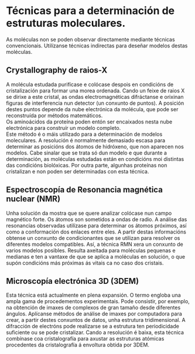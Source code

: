 # Técnicas para a determinación de estruturas moleculares.

As moléculas non se poden observar directamente mediante técnicas convencionais. Utilízanse técnicas indirectas para deseñar modelos destas moléculas.

## Crystallography de raios-X
A molécula estudada purifícase e colócase despois en condicións de cristalización para formar una morea ordenada. Cando un feixe de raios X se dirixe a este cristal, as ondas electromagnéticas difráctanse e orixinan figuras de interferencia nun detector (un conxunto de puntos). A posición destes puntos depende da nube electrónica da molécula, que pode ser reconstruída por métodos matemáticos.  
Os aminoácidos da proteína poden entón ser encaixados nesta nube electrónica para construír un modelo completo.  
Este método é o máis utilizado para a determinación de modelos moleculares. A resolución é normalmente demasiado escasa para determinar as posicións dos átomos de hidróxeno, que non aparecen  nos modelos. Cabe sinalar que se trata só dun modelo e que durante a determinación, as moléculas estudadas están en condicións moi distintas das condicións biolóxicas. Por outra parte, algunhas proteínas non cristalizan e non poden ser determinadas con esta técnica.

## Espectroscopía de Resonancia magnética nuclear (NMR)
Unha solución da mostra que se quere analizar colócase nun campo magnético forte. Os átomos son sometidos a ondas de radio. A análise das resonancias observadas utilízase para determinar os átomos próximos, así como a conformación dos enlaces entre eles. A partir destas informacións obtense un conxunto de condicionantes que se utilizan para resolver os diferentes modelos compatibles. Así, a técnica RMN xera un conxunto de varios modelos posibles. Resulta axeitada para moléculas pequenas e medianas e ten a vantaxe de que se aplica a moléculas en solución, o que supón condicións más próximas ás vitais ca no caso dos cristais.

## Microscopía electrónica 3D (3DEM)
Esta técnica está actualmente en plena expansión. O termo engloba una ampla gama de procedementos experimentais. Pode consistir, por exemplo, na obtención de imaxes de complexos de gran tamaño desde diferentes ángulos. Aplícanse métodos de análise de imaxes por computadora para crear, a partir destes conxuntos de datos, unha estrutura tridimensional. A difracción de electróns pode realizarse se a estrutura ten periodicidade suficiente ou se pode cristalizar. Cando a resolución é baixa, esta técnica combínase coa cristalografía para axustar as estruturas atómicas procedentes da cristalografía á envoltura obtida por 3DEM.  
